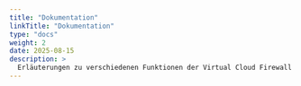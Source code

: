 ```yaml
---
title: "Dokumentation"
linkTitle: "Dokumentation"
type: "docs"
weight: 2
date: 2025-08-15
description: >
  Erläuterungen zu verschiedenen Funktionen der Virtual Cloud Firewall - pluscloud vmware
---
```

